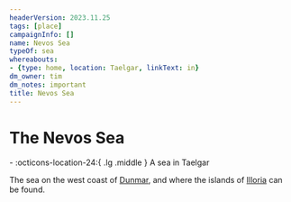 ```yaml
---
headerVersion: 2023.11.25
tags: [place]
campaignInfo: []
name: Nevos Sea
typeOf: sea
whereabouts:
- {type: home, location: Taelgar, linkText: in}
dm_owner: tim
dm_notes: important
title: Nevos Sea
---
```

# The Nevos Sea
<div class="grid cards ext-narrow-margin ext-one-column" markdown>
-    :octicons-location-24:{ .lg .middle } A sea in Taelgar  
</div>


The sea on the west coast of [Dunmar](<../greater-dunmar/realms/dunmar/dunmar.md>), and where the islands of [Illoria](<./illoria.md>) can be found. 




